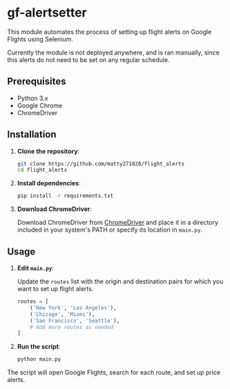 # gf-alertsetter

This module automates the process of setting up flight alerts on Google Flights using Selenium.

Currently the module is not deployed anywhere, and is ran manually, since this alerts do not need to be set on any regular schedule. 

## Prerequisites

- Python 3.x
- Google Chrome
- ChromeDriver

## Installation

1. **Clone the repository**:

    ```bash
    git clone https://github.com/matty271828/flight_alerts
    cd flight_alerts
    ```

2. **Install dependencies**:

    ```bash
    pip install -r requirements.txt
    ```

3. **Download ChromeDriver**:

    Download ChromeDriver from [ChromeDriver](https://sites.google.com/chromium.org/driver/) and place it in a directory included in your system's PATH or specify its location in `main.py`.

## Usage

1. **Edit `main.py`**:

    Update the `routes` list with the origin and destination pairs for which you want to set up flight alerts.

    ```python
    routes = [
        ('New York', 'Los Angeles'),
        ('Chicago', 'Miami'),
        ('San Francisco', 'Seattle'),
        # Add more routes as needed
    ]
    ```

2. **Run the script**:

    ```bash
    python main.py
    ```

The script will open Google Flights, search for each route, and set up price alerts.

